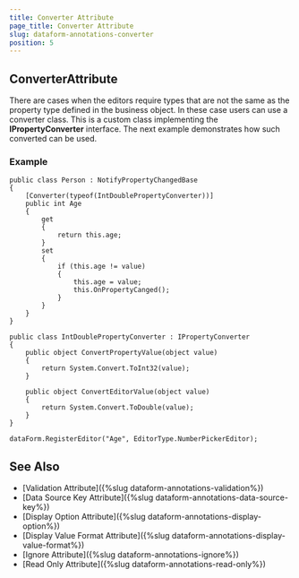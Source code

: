 ```yaml
---
title: Converter Attribute
page_title: Converter Attribute
slug: dataform-annotations-converter
position: 5
---
```


## ConverterAttribute

There are cases when the editors require types that are not the same as the property type defined in the business object. In these case users can use a converter class. This is a custom class implementing the **IPropertyConverter** interface. The next example demonstrates how such converted can be used.

### Example

	public class Person : NotifyPropertyChangedBase
	{
        [Converter(typeof(IntDoublePropertyConverter))]
        public int Age
        {
            get
            {
                return this.age;
            }
            set
            {
                if (this.age != value)
                {
                    this.age = value;
                    this.OnPropertyCanged();
                }
            }
        }
    }

    public class IntDoublePropertyConverter : IPropertyConverter
    {
        public object ConvertPropertyValue(object value)
        {
            return System.Convert.ToInt32(value);
        }

        public object ConvertEditorValue(object value)
        {
            return System.Convert.ToDouble(value);
        }
    }

	dataForm.RegisterEditor("Age", EditorType.NumberPickerEditor);
				
## See Also
- [Validation Attribute]({%slug dataform-annotations-validation%})
- [Data Source Key Attribute]({%slug dataform-annotations-data-source-key%})
- [Display Option Attribute]({%slug dataform-annotations-display-option%})
- [Display Value Format Attribute]({%slug dataform-annotations-display-value-format%})
- [Ignore Attribute]({%slug dataform-annotations-ignore%})
- [Read Only Attribute]({%slug dataform-annotations-read-only%})